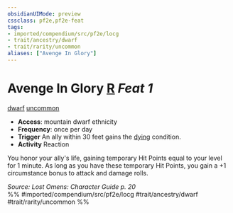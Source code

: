 ```yaml
---
obsidianUIMode: preview
cssclass: pf2e,pf2e-feat
tags:
- imported/compendium/src/pf2e/locg
- trait/ancestry/dwarf
- trait/rarity/uncommon
aliases: ["Avenge In Glory"]
---
```

# Avenge In Glory  [R](chapter-9-playing-the-game.md#Actions "Reaction") *Feat 1*  
[dwarf](dwarf.md)  [uncommon](uncommon.md)  

- **Access**: mountain dwarf ethnicity
- **Frequency**: once per day
- **Trigger** An ally within 30 feet gains the [dying](conditions.md#Dying) condition.
- **Activity** Reaction

You honor your ally's life, gaining temporary Hit Points equal to your level for 1 minute. As long as you have these temporary Hit Points, you gain a +1 circumstance bonus to attack and damage rolls.

*Source: Lost Omens: Character Guide p. 20*  
%% #imported/compendium/src/pf2e/locg #trait/ancestry/dwarf #trait/rarity/uncommon %%